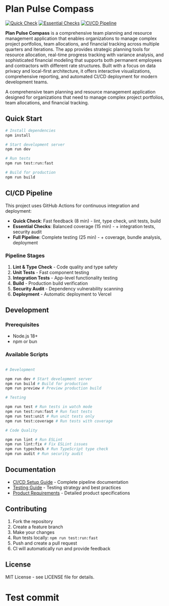 # Plan Pulse Compass

[![Quick Check](https://github.com/your-username/plan-pulse-compass/workflows/Quick%20Check/badge.svg)](https://github.com/your-username/plan-pulse-compass/actions/workflows/quick-check.yml)
[![Essential Checks](https://github.com/your-username/plan-pulse-compass/workflows/Essential%20Checks/badge.svg)](https://github.com/your-username/plan-pulse-compass/actions/workflows/essential.yml)
[![CI/CD Pipeline](https://github.com/your-username/plan-pulse-compass/workflows/CI%2FCD%20Pipeline/badge.svg)](https://github.com/your-username/plan-pulse-compass/actions/workflows/ci.yml)

**Plan Pulse Compass** is a comprehensive team planning and resource management application that enables organizations to manage complex project portfolios, team allocations, and financial tracking across multiple quarters and iterations. The app provides strategic planning tools for resource allocation, real-time progress tracking with variance analysis, and sophisticated financial modeling that supports both permanent employees and contractors with different rate structures. Built with a focus on data privacy and local-first architecture, it offers interactive visualizations, comprehensive reporting, and automated CI/CD deployment for modern development teams.

A comprehensive team planning and resource management application designed for organizations that need to manage complex project portfolios, team allocations, and financial tracking.

## Quick Start

```bash
# Install dependencies
npm install

# Start development server
npm run dev

# Run tests
npm run test:run:fast

# Build for production
npm run build
```

## CI/CD Pipeline

This project uses GitHub Actions for continuous integration and deployment:

- **Quick Check**: Fast feedback (8 min) - lint, type check, unit tests, build
- **Essential Checks**: Balanced coverage (15 min) - + integration tests, security audit
- **Full Pipeline**: Complete testing (25 min) - + coverage, bundle analysis, deployment

### Pipeline Stages

1. **Lint & Type Check** - Code quality and type safety
2. **Unit Tests** - Fast component testing
3. **Integration Tests** - App-level functionality testing
4. **Build** - Production build verification
5. **Security Audit** - Dependency vulnerability scanning
6. **Deployment** - Automatic deployment to Vercel

## Development

### Prerequisites

- Node.js 18+
- npm or bun

### Available Scripts

```bash

# Development

npm run dev # Start development server
npm run build # Build for production
npm run preview # Preview production build

# Testing

npm run test # Run tests in watch mode
npm run test:run:fast # Run fast tests
npm run test:unit # Run unit tests only
npm run test:coverage # Run tests with coverage

# Code Quality

npm run lint # Run ESLint
npm run lint:fix # Fix ESLint issues
npm run typecheck # Run TypeScript type check
npm run audit # Run security audit

```

## Documentation

- [CI/CD Setup Guide](CI_CD_SETUP.md) - Complete pipeline documentation
- [Testing Guide](TESTING.md) - Testing strategy and best practices
- [Product Requirements](PRD-spec.md) - Detailed product specifications

## Contributing

1. Fork the repository
2. Create a feature branch
3. Make your changes
4. Run tests locally: `npm run test:run:fast`
5. Push and create a pull request
6. CI will automatically run and provide feedback

## License

MIT License - see LICENSE file for details.

# Test commit

```

```
